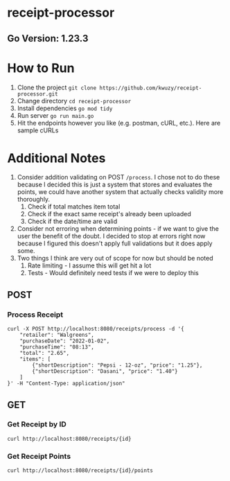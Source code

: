 # receipt-processor
 
## Go Version: 1.23.3

# How to Run
1. Clone the project ```git clone https://github.com/kwuzy/receipt-processor.git```
2. Change directory ```cd receipt-processor```
3. Install dependencies ```go mod tidy```
4. Run server ```go run main.go```
5. Hit the endpoints however you like (e.g. postman, cURL, etc.). Here are sample cURLs

# Additional Notes
1. Consider addition validating on POST `/process`. I chose not to do these because I decided this is just a system that stores and evaluates the points, we could have another system that actually checks validity more thoroughly.
    1. Check if total matches item total
    2. Check if the exact same receipt's already been uploaded
    3. Check if the date/time are valid
2. Consider not erroring when determining points - if we want to give the user the benefit of the doubt. I decided to stop at errors right now because I figured this doesn't apply full validations but it does apply some.
3. Two things I think are very out of scope for now but should be noted
    1. Rate limiting - I assume this will get hit a lot
    2. Tests - Would definitely need tests if we were to deploy this

## POST
### Process Receipt
```
curl -X POST http://localhost:8080/receipts/process -d '{
    "retailer": "Walgreens",
    "purchaseDate": "2022-01-02",
    "purchaseTime": "08:13",
    "total": "2.65",
    "items": [
        {"shortDescription": "Pepsi - 12-oz", "price": "1.25"},
        {"shortDescription": "Dasani", "price": "1.40"}
    ]
}' -H "Content-Type: application/json"
```
## GET
### Get Receipt by ID
```
curl http://localhost:8080/receipts/{id}
```
### Get Receipt Points
```
curl http://localhost:8080/receipts/{id}/points
```